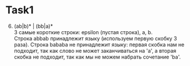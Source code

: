 # Task1

6) (ab|b)* | (bb|a)*   
3 самые короткие строки: epsilon (пустая строка), a, b.  
Строка abbab принадлежит языку (используем первую скобку 3 раза). Строка bababa не принадлежит языку: первая скобка нам не подходит, так как слово не может заканчиваться на 'a', а вторая скобка не подходит, так как мы не можем набрать сочетание 'ba'.  